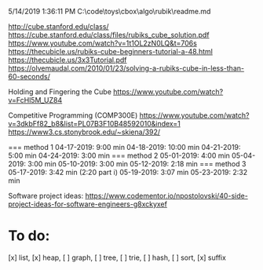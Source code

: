 5/14/2019 1:36:11 PM     C:\code\toys\cbox\algo\rubik\readme.md

http://cube.stanford.edu/class/
https://cube.stanford.edu/class/files/rubiks_cube_solution.pdf
https://www.youtube.com/watch?v=1t1OL2zN0LQ&t=706s
https://thecubicle.us/rubiks-cube-beginners-tutorial-a-48.html
https://thecubicle.us/3x3Tutorial.pdf
https://olvemaudal.com/2010/01/23/solving-a-rubiks-cube-in-less-than-60-seconds/

Holding and Fingering the Cube
https://www.youtube.com/watch?v=FcHl5M_UZ84

Competitive Programming (COMP300E)
https://www.youtube.com/watch?v=3dkbFf82_b8&list=PL07B3F10B48592010&index=1
https://www3.cs.stonybrook.edu/~skiena/392/

=== method 1
04-17-2019:  9:00 min
04-18-2019: 10:00 min
04-21-2019:  5:00 min
04-24-2019:  3:00 min
=== method 2
05-01-2019:  4:00 min
05-04-2019:  3:00 min
05-10-2019:  3:00 min
05-12-2019:  2:18 min
=== method 3
05-17-2019:  3:42 min (2:20 part i)
05-19-2019:  3:07 min
05-23-2019:  2:32 min


Software project ideas:
https://www.codementor.io/npostolovski/40-side-project-ideas-for-software-engineers-g8xckyxef


To do:
=====
[x] list, [x] heap, [ ] graph, [ ] tree, [ ] trie, [ ] hash, [ ] sort, [x] suffix


